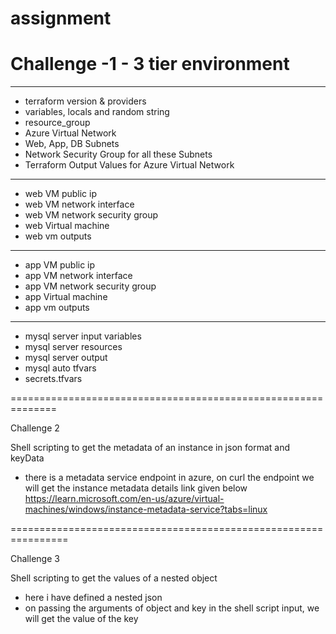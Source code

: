 # assignment

# Challenge -1 - 3 tier environment

----------------------------------------------------------
* terraform version & providers
* variables, locals and random string
* resource_group
* Azure Virtual Network
* Web, App, DB Subnets
* Network Security Group for all these Subnets
* Terraform Output Values for Azure Virtual Network
-----------------------------------------------------------
* web VM public ip
* web VM network interface
* web VM network security group
* web Virtual machine
* web vm outputs
-----------------------------------------------------------
* app VM public ip
* app VM network interface
* app VM network security group
* app Virtual machine
* app vm outputs
-----------------------------------------------------------
* mysql server input variables
* mysql server resources
* mysql server output
* mysql auto tfvars
* secrets.tfvars

==============================================================


Challenge 2

Shell scripting to get the metadata of an instance in json format and keyData

* there is a metadata service endpoint in azure, on curl the endpoint we will get the instance metadata details
link given below
https://learn.microsoft.com/en-us/azure/virtual-machines/windows/instance-metadata-service?tabs=linux

================================================================


Challenge 3 

Shell scripting to get the values of a nested object
* here i have defined a nested json 
* on passing the arguments of object and key in the shell script input, we will get the value of the key




